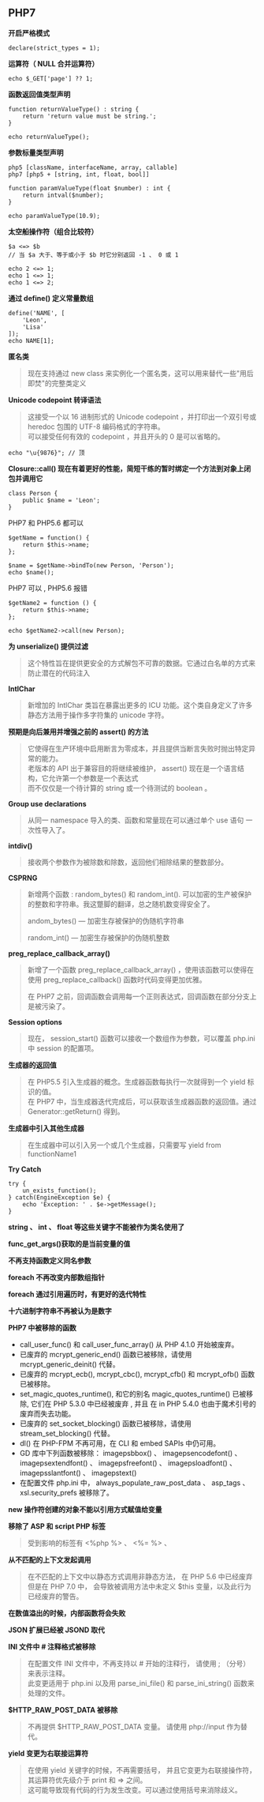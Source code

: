 ﻿## PHP7  
  
**开启严格模式**  

```  
declare(strict_types = 1);  
```  
  
**运算符（ NULL 合并运算符）**  

```  
echo $_GET['page'] ?? 1;  
```  
  
**函数返回值类型声明**  

```  
function returnValueType() : string {  
    return 'return value must be string.';  
}  
  
echo returnValueType();  
```  
  
**参数标量类型声明**  
  
`php5 [className, interfaceName, array, callable]`  
`php7 [php5 + [string, int, float, bool]]`  
```  
function paramValueType(float $number) : int {  
    return intval($number);  
}  
  
echo paramValueType(10.9);  
```  
  
**太空船操作符（组合比较符）**  
  
```  
$a <=> $b  
// 当 $a 大于、等于或小于 $b 时它分别返回 -1 、 0 或 1  
  
echo 2 <=> 1;  
echo 1 <=> 1;  
echo 1 <=> 2;  
```  
  
**通过 define() 定义常量数组**  

```  
define('NAME', [  
    'Leon',  
    'Lisa'  
]);  
echo NAME[1];  
```  
  
**匿名类**  
  
> 现在支持通过 new class 来实例化一个匿名类，这可以用来替代一些"用后即焚"的完整类定义  
  
**Unicode codepoint 转译语法**  
  
> 这接受一个以 16 进制形式的 Unicode codepoint ，并打印出一个双引号或 heredoc 包围的 UTF-8 编码格式的字符串。  
可以接受任何有效的 codepoint ，并且开头的 0 是可以省略的。  
  
```  
echo "\u{9876}"; // 顶  
```  
  
**Closure::call() 现在有着更好的性能，简短干练的暂时绑定一个方法到对象上闭包并调用它**  

```  
class Person {  
    public $name = 'Leon';  
}  
```  

PHP7 和 PHP5.6 都可以  

```  
$getName = function() {  
    return $this->name;  
};  
  
$name = $getName->bindTo(new Person, 'Person');  
echo $name();  
```  
  
PHP7 可以 , PHP5.6 报错  

```  
$getName2 = function () {  
    return $this->name;  
};  
  
echo $getName2->call(new Person);  
```  
  
**为 unserialize() 提供过滤**  
  
> 这个特性旨在提供更安全的方式解包不可靠的数据。它通过白名单的方式来防止潜在的代码注入  
  
**IntlChar**  
  
> 新增加的 IntlChar 类旨在暴露出更多的 ICU 功能。这个类自身定义了许多静态方法用于操作多字符集的 unicode 字符。  
  
**预期是向后兼用并增强之前的 assert() 的方法**  
  
> 它使得在生产环境中启用断言为零成本，并且提供当断言失败时抛出特定异常的能力。  
老版本的 API 出于兼容目的将继续被维护， assert() 现在是一个语言结构，它允许第一个参数是一个表达式  
而不仅仅是一个待计算的 string 或一个待测试的 boolean 。  
  
**Group use declarations**  
  
> 从同一 namespace 导入的类、函数和常量现在可以通过单个 use 语句 一次性导入了。  
  
  
**intdiv()**  
  
> 接收两个参数作为被除数和除数，返回他们相除结果的整数部分。  
  
**CSPRNG**  
  
> 新增两个函数 : random_bytes() 和 random_int(). 可以加密的生产被保护的整数和字符串。我这蹩脚的翻译，总之随机数变得安全了。  
>  
> andom_bytes() — 加密生存被保护的伪随机字符串  
>  
> random_int() — 加密生存被保护的伪随机整数  
  
**preg_replace_callback_array()**  
  
> 新增了一个函数 preg_replace_callback_array() ，使用该函数可以使得在使用 preg_replace_callback() 函数时代码变得更加优雅。  
>  
> 在 PHP7 之前，回调函数会调用每一个正则表达式，回调函数在部分分支上是被污染了。  
  
**Session options**  
  
> 现在， session_start() 函数可以接收一个数组作为参数，可以覆盖 php.ini 中 session 的配置项。  
  
**生成器的返回值**  
  
> 在 PHP5.5 引入生成器的概念。生成器函数每执行一次就得到一个 yield 标识的值。  
在 PHP7 中，当生成器迭代完成后，可以获取该生成器函数的返回值。通过 Generator::getReturn() 得到。  
  
**生成器中引入其他生成器**  
  
> 在生成器中可以引入另一个或几个生成器，只需要写 yield from functionName1  
  
**Try Catch**  

```  
try {  
    un_exists_function();  
} catch(EngineException $e) {  
    echo 'Exception: ' . $e->getMessage();  
}  
```  
  
**string 、 int 、 float 等这些关键字不能被作为类名使用了**  
  
**func_get_args()获取的是当前变量的值**  
  
**不再支持函数定义同名参数**  
  
**foreach 不再改变内部数组指针**  
  
**foreach 通过引用遍历时，有更好的迭代特性**  
  
**十六进制字符串不再被认为是数字**  
  
**PHP7 中被移除的函数**  

* call_user_func() 和 call_user_func_array() 从 PHP 4.1.0 开始被废弃。  
* 已废弃的 mcrypt_generic_end() 函数已被移除，请使用 mcrypt_generic_deinit() 代替。  
* 已废弃的 mcrypt_ecb(), mcrypt_cbc(), mcrypt_cfb() 和 mcrypt_ofb() 函数已被移除。  
* set_magic_quotes_runtime(), 和它的别名 magic_quotes_runtime() 已被移除, 它们在 PHP 5.3.0 中已经被废弃 , 并且 在 in PHP 5.4.0 也由于魔术引号的废弃而失去功能。  
* 已废弃的 set_socket_blocking() 函数已被移除，请使用 stream_set_blocking() 代替。  
* dl() 在 PHP-FPM 不再可用，在 CLI 和 embed SAPIs 中仍可用。  
* GD 库中下列函数被移除： imagepsbbox() 、 imagepsencodefont() 、 imagepsextendfont() 、 imagepsfreefont() 、 imagepsloadfont() 、 imagepsslantfont() 、 imagepstext()  
* 在配置文件 php.ini 中， always_populate_raw_post_data 、 asp_tags 、 xsl.security_prefs 被移除了。  
  
**new 操作符创建的对象不能以引用方式赋值给变量**  
  
**移除了 ASP 和 script PHP 标签**  

> 受到影响的标签有 &lt;%php %&gt; 、 &lt;%= %&gt; 、  
  
**从不匹配的上下文发起调用**  
  
> 在不匹配的上下文中以静态方式调用非静态方法， 在 PHP 5.6 中已经废弃  
但是在 PHP 7.0 中， 会导致被调用方法中未定义 $this 变量，以及此行为已经废弃的警告。  
  
**在数值溢出的时候，内部函数将会失败**  
  
**JSON 扩展已经被 JSOND 取代**  
  
**INI 文件中 # 注释格式被移除**  
  
> 在配置文件 INI 文件中，不再支持以 # 开始的注释行， 请使用 ; （分号）来表示注释。  
此变更适用于 php.ini 以及用 parse_ini_file() 和 parse_ini_string() 函数来处理的文件。  
  
  
**$HTTP_RAW_POST_DATA 被移除**  
  
> 不再提供 $HTTP_RAW_POST_DATA 变量。 请使用 php://input 作为替代。  
  
**yield 变更为右联接运算符**  
  
> 在使用 yield 关键字的时候，不再需要括号， 并且它变更为右联接操作符，其运算符优先级介于 print 和 => 之间。  
这可能导致现有代码的行为发生改变。可以通过使用括号来消除歧义。  
